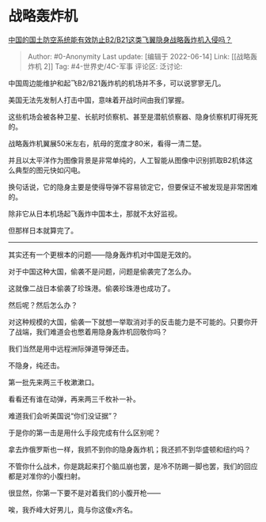 # 战略轰炸机
[中国的国土防空系统能有效防止B2/B21这类飞翼隐身战略轰炸机入侵吗？](https://www.zhihu.com/question/355039250/answer/2527614867)

> Author: #0-Anonymity
> Last update: [编辑于 2022-06-14]
> Link: [[战略轰炸机 2]]
> Tag: #4-世界史/4C-军事
> 评论区:
> 泛讨论:

中国周边能维护和起飞B2/B21轰炸机的机场并不多，可以说寥寥无几。

美国无法先发制人打击中国，意味着开战时间由我们掌握。

这些机场会被各种卫星、长航时侦察机、甚至是潜航侦察器、隐身侦察机盯得死死的。

战略轰炸机翼展50米左右，航母的宽度才80米，看得一清二楚。

并且以太平洋作为图像背景是非常单纯的，人工智能从图像中识别抓取B2机体这么典型的图元快如闪电。

换句话说，它的隐身主要是使得导弹不容易锁定它，但要保证不被发现是非常困难的。

除非它从日本机场起飞轰炸中国本土，那就不太好监视。

但那样日本就算完了。

---

其实还有一个更根本的问题——隐身轰炸机对中国是无效的。

对于中国这种大国，偷袭不是问题，问题是偷袭完了怎么办。

这就像二战日本偷袭了珍珠港。偷袭珍珠港也成功了。

然后呢？然后怎么办？

对这种规模的大国，偷袭一下就想一举取消对手的反击能力是不可能的。只要你开了战端，我们难道会也憋着用隐身轰炸机回敬你吗？

我们当然是用中远程洲际弹道导弹还击。

不隐身，纯还击。

第一批先来两三千枚漱漱口。

看看还有谁在动弹，再来两三千枚补一补。

难道我们会听美国说“你们没证据”？

于是你的第一击是用什么手段完成有什么区别呢？

拿去炸俄罗斯也一样，我抓不到你的隐身轰炸机；我还抓不到华盛顿和纽约吗？

不管你什么战术，你是跳起来打个脑瓜崩也罢，是冷不防踢一脚也罢，我们的回应都是对准你的小腹扫射。

很显然，你第一下要不是对着我们的小腹开枪——

唉，我乔峰大好男儿，竟与你这傻x齐名。
